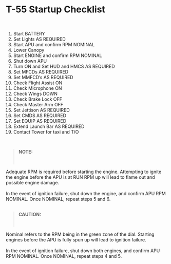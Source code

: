 # T-55 Startup Checklist

<br>

1. Start BATTERY
2. Set Lights AS REQUIRED
3. Start APU and confirm RPM NOMINAL
4. Lower Canopy
5. Start ENGINE and confirm RPM NOMINAL
6. Shut down APU
7. Turn ON and Set HUD and HMCS AS REQUIRED
8. Set MFCDs AS REQUIRED
9. Set MMFCD’s AS REQUIRED
10. Check Flight Assist ON
11. Check Microphone ON
12. Check Wings DOWN
13. Check Brake Lock OFF
14. Check Master Arm OFF
15. Set Jettison AS REQUIRED
16. Set CMDS AS REQUIRED
17. Set EQUIP AS REQUIRED
18. Extend Launch Bar AS REQUIRED
19. Contact Tower for taxi and T/O

<br>

> **NOTE:**
>
> <br>

<div class="border-s-4 border-green-500 ps-4 mb-5">
    Adequate RPM is required before starting the engine.  Attempting to ignite the engine before the APU is at RUN RPM up will lead to flame out and possible engine damage.
    <br><br>
    In the event of ignition failure, shut down the engine, and confirm APU RPM NOMINAL. Once NOMINAL, repeat steps 5 and 6.
</div>

<br>

> **CAUTION:**
>
> <br>

<div class="border-s-4 border-red-700 ps-4 mb-5">
    Nominal refers to the RPM being in the green zone of the dial. Starting engines before the APU is fully spun up will lead to ignition failure. 
    <br><br>
    In the event of ignition failure, shut down both engines, and confirm APU RPM NOMINAL. Once NOMINAL, repeat steps 4 and 5.
</div>

<br>
